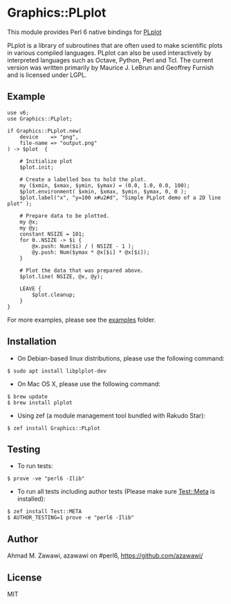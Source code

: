 # Graphics::PLplot

This module provides Perl 6 native bindings for
[PLplot](http://plplot.sourceforge.net/)

PLplot is a library of subroutines that are often used to make scientific plots
in various compiled languages. PLplot can also be used interactively by
interpreted languages such as Octave, Python, Perl and Tcl. The current version
was written primarily by Maurice J. LeBrun and Geoffrey Furnish and is licensed
under LGPL.

## Example

```Perl6
use v6;
use Graphics::PLplot;

if Graphics::PLplot.new(
    device    => "png",
    file-name => "output.png"
) -> $plot  {

    # Initialize plot
    $plot.init;

    # Create a labelled box to hold the plot.
    my ($xmin, $xmax, $ymin, $ymax) = (0.0, 1.0, 0.0, 100);
    $plot.environment( $xmin, $xmax, $ymin, $ymax, 0, 0 );
    $plot.label("x", "y=100 x#u2#d", "Simple PLplot demo of a 2D line plot" );

    # Prepare data to be plotted.
    my @x;
    my @y;
    constant NSIZE = 101;
    for 0..NSIZE -> $i {
        @x.push: Num($i) / ( NSIZE - 1 );
        @y.push: Num($ymax * @x[$i] * @x[$i]);
    }

    # Plot the data that was prepared above.
    $plot.line( NSIZE, @x, @y);

    LEAVE {
        $plot.cleanup;
    }
}
```

For more examples, please see the [examples](examples) folder.

## Installation

* On Debian-based linux distributions, please use the following command:
```
$ sudo apt install libplplot-dev
```

* On Mac OS X, please use the following command:
```
$ brew update
$ brew install plplot
```

* Using zef (a module management tool bundled with Rakudo Star):
```
$ zef install Graphics::PLplot
```

## Testing

- To run tests:
```
$ prove -ve "perl6 -Ilib"
```

- To run all tests including author tests (Please make sure
[Test::Meta](https://github.com/jonathanstowe/Test-META) is installed):
```
$ zef install Test::META
$ AUTHOR_TESTING=1 prove -e "perl6 -Ilib"
```

## Author

Ahmad M. Zawawi, azawawi on #perl6, https://github.com/azawawi/

## License

MIT
